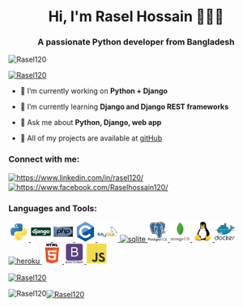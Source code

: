 <h1 align="center">Hi, I'm Rasel Hossain 👩🏾‍💻</h1>
<h3 align="center">A passionate Python developer from Bangladesh</h3>

<p align="left"> <img src="https://komarev.com/ghpvc/?username=Rasel120&label=Profile%20views&color=0e75b6&style=flat" alt="Rasel120" /> </p>
<p align="left"> <a href="https://github.com/Rasel120"><img src="https://github-profile-trophy.vercel.app/?username=Rasel120" alt="Rasel120" /></a> </p>

- 🔭 I’m currently working on **Python + Django**

- 🌱 I’m currently learning **Django and Django REST frameworks**

- 💬 Ask me about **Python, Django, web app**

- 📄 All of my projects are available at <a href="https://github.com/Rasel120" target="_blank">gitHub</a>

<!-- 
- 🔭 I’m currently working on **Django + React**

- 🌱 I’m currently learning **Django,React,Docker**

- 👯 I’m looking to collaborate on [Default Auth](https://github.com/Roshankc682/Default-Auth-Django.git)

- 🤝 I’m looking for help with [JWT Auth](https://github.com/Roshankc682/authectication_with_React_Express_Django.git)

- 👨‍💻 All of my Porfolio Site <a href="https://codie-portfolio.herokuapp.com/" target="_blank">PortFolio Site</a>

- 📝 I regularly write articles on [N/A](N/A)

- 💬 Ask me about **Python, Django ,React**

- 📫 How to reach me **kcroshan682@gmail.com**

- 📄 Know about my experiences [Roshan K K.C Resume.pdf](https://github.com/Roshankc682/Resume_Collection/blob/main/Developer%20Resume.pdf)

- ⚡ Fun fact **I think I Will Go To Mars Soon**

 -->
 
<h3 align="left">Connect with me:</h3>
<p align="left">
<a href="https://www.linkedin.com/in/rasel120/" target="blank"><img align="center" src="https://raw.githubusercontent.com/rahuldkjain/github-profile-readme-generator/master/src/images/icons/Social/linked-in-alt.svg" alt="https://www.linkedin.com/in/rasel120/" height="30" width="40" /></a>
<a href="https://www.facebook.com/Raselhossain120/" target="blank"><img align="center" src="https://raw.githubusercontent.com/rahuldkjain/github-profile-readme-generator/master/src/images/icons/Social/facebook.svg" alt="https://www.facebook.com/Raselhossain120/" height="30" width="40" /></a>
</p>


<h3 align="left">Languages and Tools:</h3>
<p align="left"> <a href="https://www.python.org" target="_blank"> <img src="https://raw.githubusercontent.com/devicons/devicon/master/icons/python/python-original.svg" alt="python" width="40" height="40"/> </a> <a href="https://www.djangoproject.com/" target="_blank"> <img src="https://raw.githubusercontent.com/devicons/devicon/master/icons/django/django-original.svg" alt="django" width="40" height="40"/> </a> <a href="https://www.php.net" target="_blank"> <img src="https://raw.githubusercontent.com/devicons/devicon/master/icons/php/php-original.svg" alt="php" width="40" height="40"/> </a> <a href="https://www.cprogramming.com/" target="_blank"> <img src="https://raw.githubusercontent.com/devicons/devicon/master/icons/c/c-original.svg" alt="c" width="40" height="40"/> </a> <a href="https://www.mysql.com/" target="_blank"> <img src="https://raw.githubusercontent.com/devicons/devicon/master/icons/mysql/mysql-original-wordmark.svg" alt="mysql" width="40" height="40"/> </a> <a href="https://www.sqlite.org/" target="_blank"> <img src="https://www.vectorlogo.zone/logos/sqlite/sqlite-icon.svg" alt="sqlite" width="40" height="40"/> </a> <a href="https://www.postgresql.org" target="_blank"> <img src="https://raw.githubusercontent.com/devicons/devicon/master/icons/postgresql/postgresql-original-wordmark.svg" alt="postgresql" width="40" height="40"/> </a> <a href="https://www.mongodb.com/" target="_blank"> <img src="https://raw.githubusercontent.com/devicons/devicon/master/icons/mongodb/mongodb-original-wordmark.svg" alt="mongodb" width="40" height="40"/> </a> <a href="https://www.linux.org/" target="_blank"> <img src="https://raw.githubusercontent.com/devicons/devicon/master/icons/linux/linux-original.svg" alt="linux" width="40" height="40"/> </a> <a href="https://www.docker.com/" target="_blank"> <img src="https://raw.githubusercontent.com/devicons/devicon/master/icons/docker/docker-original-wordmark.svg" alt="docker" width="40" height="40"/> </a> <a href="https://heroku.com" target="_blank"> <img src="https://www.vectorlogo.zone/logos/heroku/heroku-icon.svg" alt="heroku" width="40" height="40"/> </a> <a href="https://www.w3.org/html/" target="_blank"> <img src="https://raw.githubusercontent.com/devicons/devicon/master/icons/html5/html5-original-wordmark.svg" alt="html5" width="40" height="40"/> </a> <a href="https://getbootstrap.com" target="_blank"> <img src="https://raw.githubusercontent.com/devicons/devicon/master/icons/bootstrap/bootstrap-plain-wordmark.svg" alt="bootstrap" width="40" height="40"/> </a> <a href="https://developer.mozilla.org/en-US/docs/Web/JavaScript" target="_blank"> <img src="https://raw.githubusercontent.com/devicons/devicon/master/icons/javascript/javascript-original.svg" alt="javascript" width="40" height="40"/> </a>  
</p>

<!-- 
<a href="https://github.com/Rasel120">
  <img align="center" src="https://github-readme-stats.anuraghazra1.vercel.app/api?username=Rasel120&show_icons=true&theme=tokyonight&line_height=40&title_color=FFFFFF"
</a> 
-->


<a href="https://github.com/Rasel120">
  <img align="center" src="https://github-readme-stats.anuraghazra1.vercel.app/api?username=Rasel120&show_icons=true&theme=tokyonight&line_height=35"  alt="Rasel120""
</a>
<p><img align="left" src="https://github-readme-stats.vercel.app/api/top-langs?username=Rasel120&show_icons=true&locale=en&layout=compact&theme=tokyonight" alt="Rasel120" /></p>
<p><img align="center" src="https://github-readme-streak-stats.herokuapp.com/?user=Rasel120&theme=tokyonight" alt="Rasel120" /></p>



